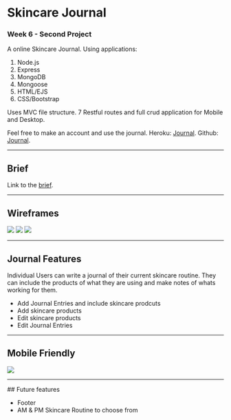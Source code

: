 # Skincare Journal

### Week 6 - Second Project

A online Skincare Journal. Using applications:

1. Node.js
2. Express
3. MongoDB
4. Mongoose
5. HTML/EJS
6. CSS/Bootstrap

Uses MVC file structure.
7 Restful routes and full crud application for Mobile and Desktop.

Feel free to make an account and use the journal.
Heroku: [Journal](https://skincarejournal.herokuapp.com/login).
Github: [Journal](https://github.com/Suzyyc/skincare-journal).

<hr>

## Brief

Link to the [brief](https://git.generalassemb.ly/seir59anz/seir59anz-course-materials/tree/main/express/project).

<hr>

## Wireframes

![](/skincare-journal/public/img/IMG_3125.jpg)
![](/skincare-journal/public/img/Suzy-9.jpg)
![](/skincare-journal/public/img/Suzy-14-2.jpg)

<hr>

## Journal Features

Individual Users can write a journal of their current skincare routine. They can include the products of what they are using and make notes of whats working for them.

- Add Journal Entries and include skincare prodcuts
- Add skincare products
- Edit skincare products
- Edit Journal Entries

<hr>

## Mobile Friendly

![](/skincare-journal/public/img/IMG_3126.PNG)

<hr>
## Future features

- Footer
- AM & PM Skincare Routine to choose from
